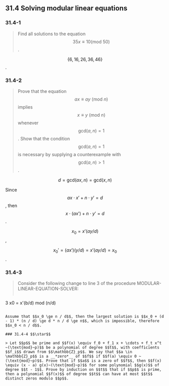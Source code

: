 ## 31.4 Solving modular linear equations

### 31.4-1

> Find all solutions to the equation $$35x \equiv 10 (\text{mod}~50)$$.

$$\{6, 16, 26, 36, 46\}$$.

### 31.4-2

> Prove that the equation $$ax \equiv ay ~(\text{mod}~n)$$ implies $$x \equiv y ~(\text{mod}~n)$$ whenever $$\text{gcd}(a, n) = 1$$. Show that the condition $$\text{gcd}(a, n) = 1$$ is necessary by supplying a counterexample with $$\text{gcd}(a, n) > 1$$.

$$d = \text{gcd}(ax, n) = \text{gcd}(x, n)$$

Since $$ax \cdot x' + n \cdot y' = d$$, then $$x \cdot (ax') + n \cdot y' = d$$.

$$x_0 = x'(ay / d)$$,

$$x_0' = (ax')(y / d) = x'(ay / d) = x_0$$.

### 31.4-3

> Consider the following change to line 3 of the procedure MODULAR-LINEAR-EQUATION-SOLVER: 
> 
> ```
3 x0 = x'(b/d) mod (n/d) 
```

Assume that $$x_0 \ge n / d$$, then the largest solution is $$x_0 + (d - 1) * (n / d) \ge d * n / d \ge n$$, which is impossible, therefore $$x_0 < n / d$$.

### 31.4-4 $$\star$$

> Let $$p$$ be prime and $$f(x) \equiv f_0 + f_1 x + \cdots + f_t x^t ~(\text{mod}~p)$$ be a polynomial of degree $$t$$, with coefficients $$f_i$$ drawn from $$\mathbb{Z}_p$$. We say that $$a \in \mathbb{Z}_p$$ is a __*zero*__ of $$f$$ if $$f(a) \equiv 0 ~(\text{mod}~p)$$. Prove that if $$a$$ is a zero of $$f$$, then $$f(x) \equiv (x - a) g(x)~(\text{mod}~p)$$ for some polynomial $$g(x)$$ of degree $$t - 1$$. Prove by induction on $$t$$ that if $$p$$ is prime, then a polynomial $$f(x)$$ of degree $$t$$ can have at most $$t$$ distinct zeros modulo $$p$$.




